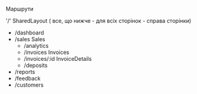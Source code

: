 Маршрути

'/' SharedLayout ( все, що нижче - для всіх сторінок - справа сторінки)

- /dashboard
- /sales Sales
  - /analytics
  - /invoices Invoices
  - /invoices/:id InvoiceDetails
  - /deposits
- /reports
- /feedback
- /customers

